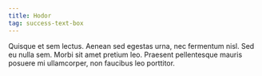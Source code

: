 ```yaml
---
title: Hodor
tag: success-text-box
---
```


Quisque et sem lectus. Aenean sed egestas urna, nec fermentum nisl. Sed eu nulla sem. Morbi sit amet pretium leo. Praesent pellentesque mauris posuere mi ullamcorper, non faucibus leo porttitor.